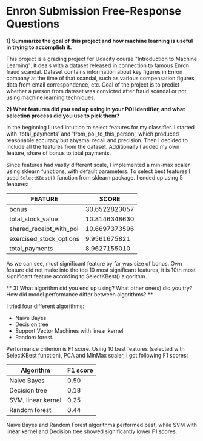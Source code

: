 Enron Submission Free-Response Questions
==============


**1) Summarize the goal of this project and how machine learning is useful in trying to accomplish it.**

This project is a grading project for Udacity course "Introduction to Machine Learning". It deals with a dataset released in connection to famous Enron fraud scandal. Dataset contains information about key figures in Enron company at the time of that scandal, such as various compensation figures, data from email correspondence, etc. Goal of the project is to predict whether a person from dataset was convicted after fraud scandal or not using machine learning techniques.

**2) What features did you end up using in your POI identifier, and what selection process did you use to pick them?** 

In the beginning I used intuition to select features for my classifier. I started with 'total_payments' and 'from_poi_to_this_person', which produced reasonable accuracy but abysmal recall and precision. Then I decided to include all the features from the dataset. Additionally I added my own feature, share of bonus to total payments. 

Since features had vastly different scale, I implemented a min-max scaler using sklearn functions, with default parameters.  To select best features I used `SelectKBest()` function from sklearn package. I ended up using 5 features:
 
 FEATURE|SCORE
 --------|-------
 bonus|30.6522823057
 total_stock_value|10.8146348630
 shared_receipt_with_poi|10.6697373596
 exercised_stock_options|9.9561675821
 total_payments|8.9627155010
  
As we can see, most significant feature by far was size of bonus. Own feature did not make into the top 10 most significant features, it is 10th most significant feature according to SelectKBest() algorithm.

** 3) What algorithm did you end up using? What other one(s) did you try? How did model performance differ between algorithms? **

I tried four different algorithms: 

* Naive Bayes
* Decision tree 
* Support Vector Machines with linear kernel
* Random forest.

Performance criterion is F1 score. Using 10 best features (selected with SelectKBest function), PCA and MinMax scaler, I got following F1 scores:
 
Algorithm | F1 score
----------|----------
Naive Bayes | 0.50
Decision tree | 0.18
SVM, linear kernel | 0.25
Random forest | 0.44

Naive Bayes and Random Forest algorithms performed best, while SVM with linear kernel and Decision tree showed significantly lower F1 scores.
